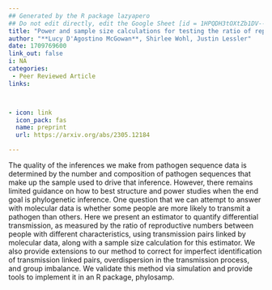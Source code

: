 ```yaml
---
## Generated by the R package lazyapero
## Do not edit directly, edit the Google Sheet [id = 1HPQDH3tOXtZb1DV--8wR9CKAzUz5aywWc2vM3OQ5SrU]
title: "Power and sample size calculations for testing the ratio of reproductive values in phylogenetic samples"
author: "**Lucy D'Agostino McGowan**, Shirlee Wohl, Justin Lessler"
date: 1709769600
link_out: false
i: NA
categories:
 - Peer Reviewed Article
links:



- icon: link
  icon_pack: fas
  name: preprint
  url: https://arxiv.org/abs/2305.12184

---
```


The quality of the inferences we make from pathogen sequence data is determined by the number and composition of pathogen sequences that make up the sample used to drive that inference. However, there remains limited guidance on how to best structure and power studies when the end goal is phylogenetic inference. One question that we can attempt to answer with molecular data is whether some people are more likely to transmit a pathogen than others. Here we present an estimator to quantify differential transmission, as measured by the ratio of reproductive numbers between people with different characteristics, using transmission pairs linked by molecular data, along with a sample size calculation for this estimator. We also provide extensions to our method to correct for imperfect identification of transmission linked pairs, overdispersion in the transmission process, and group imbalance. We validate this method via simulation and provide tools to implement it in an R package, phylosamp.

